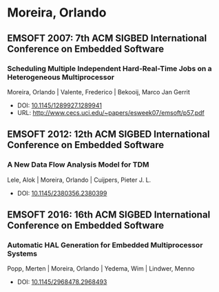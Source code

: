 # Moreira, Orlando

## EMSOFT 2007: 7th ACM SIGBED International Conference on Embedded Software

### Scheduling Multiple Independent Hard-Real-Time Jobs on a Heterogeneous Multiprocessor
Moreira, Orlando | Valente, Frederico | Bekooij, Marco Jan Gerrit
* DOI: [10.1145/1289927.1289941](https://doi.org/10.1145/1289927.1289941)
* URL: <http://www.cecs.uci.edu/~papers/esweek07/emsoft/p57.pdf>

## EMSOFT 2012: 12th ACM SIGBED International Conference on Embedded Software

### A New Data Flow Analysis Model for TDM
Lele, Alok | Moreira, Orlando | Cuijpers, Pieter J. L.
* DOI: [10.1145/2380356.2380399](https://doi.org/10.1145/2380356.2380399)

## EMSOFT 2016: 16th ACM SIGBED International Conference on Embedded Software

### Automatic HAL Generation for Embedded Multiprocessor Systems
Popp, Merten | Moreira, Orlando | Yedema, Wim | Lindwer, Menno
* DOI: [10.1145/2968478.2968493](https://doi.org/10.1145/2968478.2968493)

